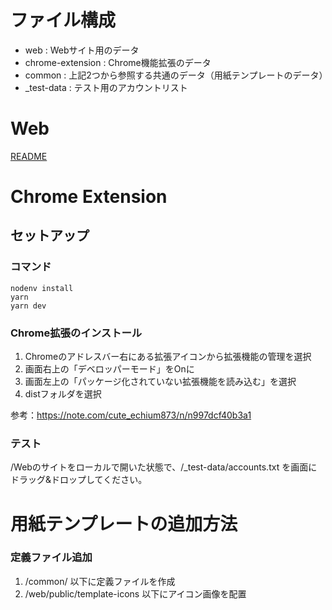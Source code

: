 # ファイル構成
- web : Webサイト用のデータ
- chrome-extension : Chrome機能拡張のデータ
- common : 上記2つから参照する共通のデータ（用紙テンプレートのデータ）
- _test-data : テスト用のアカウントリスト


# Web
[README](./web/README.md)

# Chrome Extension

## セットアップ

### コマンド
```
nodenv install
yarn
yarn dev
```

### Chrome拡張のインストール

1. Chromeのアドレスバー右にある拡張アイコンから拡張機能の管理を選択
2. 画面右上の「デベロッパーモード」をOnに
3. 画面左上の「パッケージ化されていない拡張機能を読み込む」を選択
4. distフォルダを選択

参考：https://note.com/cute_echium873/n/n997dcf40b3a1

### テスト
/Webのサイトをローカルで開いた状態で、/_test-data/accounts.txt を画面にドラッグ&ドロップしてください。


# 用紙テンプレートの追加方法

### 定義ファイル追加
1. /common/ 以下に定義ファイルを作成
2. /web/public/template-icons 以下にアイコン画像を配置
